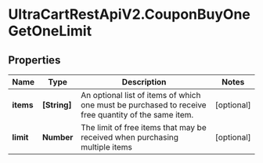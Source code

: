 # UltraCartRestApiV2.CouponBuyOneGetOneLimit

## Properties
Name | Type | Description | Notes
------------ | ------------- | ------------- | -------------
**items** | **[String]** | An optional list of items of which one must be purchased to receive free quantity of the same item. | [optional] 
**limit** | **Number** | The limit of free items that may be received when purchasing multiple items | [optional] 


